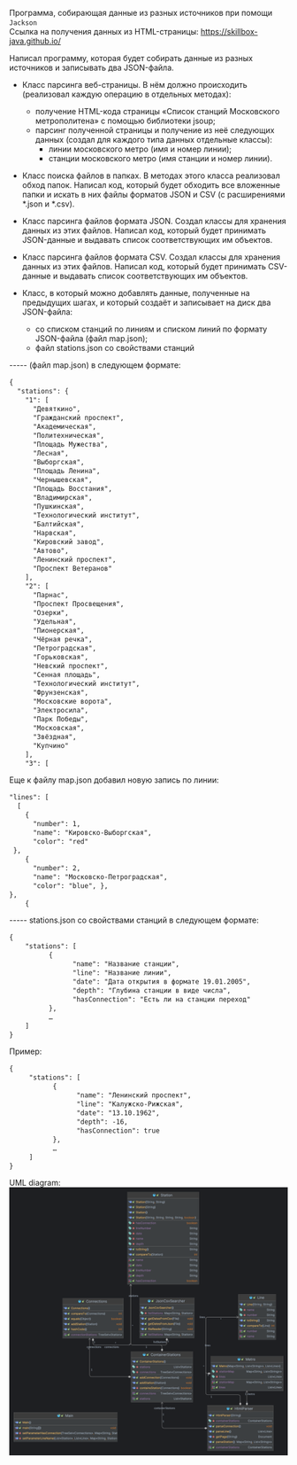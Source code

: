 Программа, собирающая данные из разных источников при помощи `Jackson`
<br>Ссылка на получения данных из HTML-страницы: https://skillbox-java.github.io/

Напиcал программу, которая будет собирать данные из разных источников и записывать два JSON-файла.

* Класс парсинга веб-страницы. В нём должно происходить (реализовал каждую операцию в отдельных методах):
  + получение HTML-кода страницы «Список станций Московского метрополитена» с помощью библиотеки jsoup;
  + парсинг полученной страницы и получение из неё следующих данных (создал для каждого типа данных отдельные классы):
    - линии московского метро (имя и номер линии);
    - станции московского метро (имя станции и номер линии).
 
* Класс поиска файлов в папках. В методах этого класса реализовал обход папок. Написал код, который будет обходить все вложенные папки и искать в них файлы форматов JSON и CSV (с расширениями *.json и *.csv).
 
* Класс парсинга файлов формата JSON. Cоздал классы для хранения данных из этих файлов. Написал код, который будет принимать JSON-данные и выдавать список соответствующих им объектов.
 
* Класс парсинга файлов формата CSV. Создал классы для хранения данных из этих файлов. Написал код, который будет принимать CSV-данные и выдавать список соответствующих им объектов.
 
* Класс, в который можно добавлять данные, полученные на предыдущих шагах, и который создаёт и записывает на диск два JSON-файла:
  + со списком станций по линиям и списком линий по формату JSON-файла (файл map.json);
  + файл stations.json со свойствами станций 

----- (файл map.json)  в следующем формате:

```
{
  "stations": {
    "1": [
      "Девяткино",
      "Гражданский проспект",
      "Академическая",
      "Политехническая",
      "Площадь Мужества",
      "Лесная",
      "Выборгская",
      "Площадь Ленина",
      "Чернышевская",
      "Площадь Восстания",
      "Владимирская",
      "Пушкинская",
      "Технологический институт",
      "Балтийская",
      "Нарвская",
      "Кировский завод",
      "Автово",
      "Ленинский проспект",
      "Проспект Ветеранов"
    ],
    "2": [
      "Парнас",
      "Проспект Просвещения",
      "Озерки",
      "Удельная",
      "Пионерская",
      "Чёрная речка",
      "Петроградская",
      "Горьковская",
      "Невский проспект",
      "Сенная площадь",
      "Технологический институт",
      "Фрунзенская",
      "Московские ворота",
      "Электросила",
      "Парк Победы",
      "Московская",
      "Звёздная",
      "Купчино"
    ],
    "3": [
```
Еще к файлу map.json добавил новую запись по линии:
```
"lines": [
  [
    {
      "number": 1,
      "name": "Кировско-Выборгская",
      "color": "red"    
 },
    {
      "number": 2, 
      "name": "Московско-Петроградская",
      "color": "blue", },
},
    {
```
----- stations.json со свойствами станций в следующем формате: 
```
{
    "stations": [
          {
                "name": "Название станции",
                "line": "Название линии",
                "date": "Дата открытия в формате 19.01.2005",
                "depth": "Глубина станции в виде числа",
                "hasConnection": "Есть ли на станции переход"
          },
          …
    ]
}
```
Пример:
```
{
     "stations": [
           {
                 "name": "Ленинский проспект",
                 "line": "Калужско-Рижская",
                 "date": "13.10.1962",
                 "depth": -16,
                 "hasConnection": true
           },
           …
     ]
}
```
UML diagram:
![UML diagram](https://github.com/amirkenesbay/json-csv-parser/blob/master/MoscowMetroJsonCsvParser.png)
